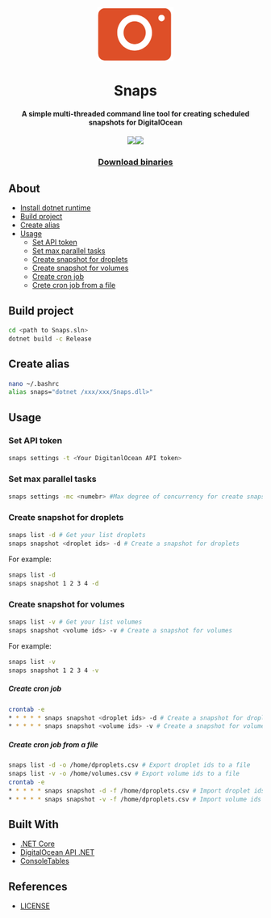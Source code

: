 <p align="center">
<img src="/snaps.png" width="150" hight="150"/>
</p>
<h1 align="center">Snaps</h1>
<h4 align="center">A simple multi-threaded command line tool for creating scheduled snapshots for DigitalOcean</h4>

<p align="center">
<img src="https://api.codacy.com/project/badge/Grade/e4b53e249ee04916b28227000340540f"/><img src="https://img.shields.io/github/license/podobaas/Snaps"/>
</p>

<h3 align="center"><a href="https://github.com/podobaas/Snaps/releases/tag/1.0">Download binaries</a></h3>
  
## About
+ [Install dotnet runtime](https://docs.microsoft.com/ru-ru/dotnet/core/install/linux-package-manager-ubuntu-1804)
+ [Build project](README.md#build-project)
+ [Create alias](README.md#create-alias)
+ [Usage](README.md#usage)
    + [Set API token](README.md#set-api-token)
    + [Set max parallel tasks](README.md#set-max-parallel-tasks)
    + [Create snapshot for droplets](README.md#create-snapshot-for-droplets)
    + [Create snapshot for volumes](README.md#create-snapshot-for-volumes)
    + [Create cron job](README.md#create-cron-job)
    + [Crete cron job from a file](README.md#create-cron-job-from-a-file)


## Build project
```bash
cd <path to Snaps.sln>
dotnet build -c Release
```

## Create alias
```bash
nano ~/.bashrc
alias snaps="dotnet /xxx/xxx/Snaps.dll>"
```

## Usage

### Set API token
```bash
snaps settings -t <Your DigitanlOcean API token>
```

### Set max parallel tasks
```bash
snaps settings -mc <numebr> #Max degree of concurrency for create snapshot (default 5)
```

### Create snapshot for droplets
```bash
snaps list -d # Get your list droplets
snaps snapshot <droplet ids> -d # Create a snapshot for droplets
```
For example:
```bash
snaps list -d
snaps snapshot 1 2 3 4 -d
```

### Create snapshot for volumes
```bash
snaps list -v # Get your list volumes
snaps snapshot <volume ids> -v # Create a snapshot for volumes
```
For example:
```bash
snaps list -v
snaps snapshot 1 2 3 4 -v
```

##### Create cron job
```bash
crontab -e
* * * * * snaps snapshot <droplet ids> -d # Create a snapshot for droplets
* * * * * snaps snapshot <volume ids> -v # Create a snapshot for volumes
```

##### Create cron job from a file
```bash
snaps list -d -o /home/dproplets.csv # Export droplet ids to a file
snaps list -v -o /home/volumes.csv # Export volume ids to a file
crontab -e
* * * * * snaps snapshot -d -f /home/dproplets.csv # Import droplet ids from a file
* * * * * snaps snapshot -v -f /home/dproplets.csv # Import volume ids from a file
```

## Built With
+ [.NET Core](https://github.com/dotnet/core)
+ [DigitalOcean API .NET](https://github.com/trmcnvn/DigitalOcean.API)
+ [ConsoleTables](https://github.com/khalidabuhakmeh/ConsoleTables)

## References
+ [LICENSE](LICENSE)
